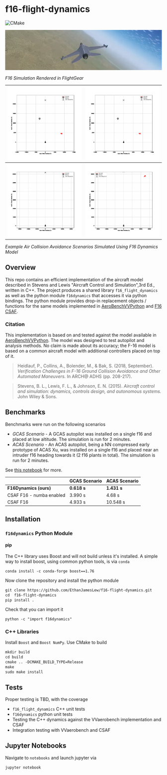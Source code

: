# f16-flight-dynamics
![CMake](https://github.com/EthanJamesLew/f16-flight-dynamics/actions/workflows/cmake.yml/badge.svg)

![FlightGear Render](./docs/img/flightgear_render.png)

*F16 Simulation Rendered in FlightGear*

| ![Balloon No RTA](./docs/img/balloon_no_rta.gif) | ![Balloon RTA](./docs/img/balloon_rta.gif)                                |
|--------------------------------------------------|---------------------------------------------------------------------------|
| ![Near Collision](./docs/img/near_collision.gif) | ![Near Collision Aggressive](./docs/img/near_collision_aggressive_su.gif) |

*Example Air Collision Avoidance Scenarios Simulated Using F16 Dynamics Model*


## Overview
This repo contains an efficient implementation of the aircraft model described in Stevens and Lewis 
"Aircraft Control and Simulation",3rd Ed., written in C++. The project produces a shared library `f16_flight_dynamics`
as well as the python module `f16dynamics` that accesses it via python bindings. The python module provides drop-in 
replacement objects / functions for the same models implemented in [AeroBenchVVPython](https://github.com/stanleybak/AeroBenchVVPython) 
and [F16 CSAF](https://pypi.org/project/csaf-controls/).

### Citation
This implementation is based on and tested against the model available in [AeroBenchVVPython](https://github.com/stanleybak/AeroBenchVVPython). 
The model was designed to test autopilot and analysis methods. No claim is made about its accuracy; the F-16 model is 
based on a common aircraft model with additional controllers placed on top of it.

> Heidlauf, P., Collins, A., Bolender, M., & Bak, S. (2018, September). *Verification Challenges in F-16 Ground Collision
> Avoidance and Other Automated Maneuvers.* In ARCH@ ADHS (pp. 208-217).

>Stevens, B. L., Lewis, F. L., & Johnson, E. N. (2015). *Aircraft control and simulation: dynamics, controls design, and 
> autonomous systems.* John Wiley & Sons.

## Benchmarks

Benchmarks were run on the following scenarios
* *GCAS Scenario* - A GCAS autopilot was installed on a single f16 and placed at low altitude. The simulation is run 
for 2 minutes.
* *ACAS Scenario* - An ACAS autopilot, being a NN compressed early prototype of ACAS Xu, was installed on a single f16 
and placed near an intruder f16 heading towards it (2 f16 plants in total). The simulation is run for 2 minutes. 

See [this notebook](./notebooks/CSAF_Integration.ipynb) for more.

|                          | GCAS Scenario | ACAS Scenario    |
|--------------------------|---------------|------------------|
| **F16Dynamics (ours)**   | **0.618 s**   | **1.431 s**      |
| CSAF F16 - numba enabled | 3.990 s       | 4.68 s           |
| CSAF F16                 | 4.933 s       | 10.548 s         |

## Installation

### `f16dynamics` Python Module

#### pip
The C++ library uses Boost and will not build unless it's installed. A simple way to install boost, using common
python tools, is via `conda`
```shell
conda install -c conda-forge boost==1.76
```

Now clone the repository and install the python module
```shell
git clone https://github.com/EthanJamesLew/f16-flight-dynamics.git
cd  f16-flight-dynamics
pip install .
```

Check that you can import it
```shell
python -c "import f16dynamics"
```

### C++ Libraries

Install `Boost` and `Boost NumPy`. Use CMake to build
```shell
mkdir build
cd build
cmake .. -DCMAKE_BUILD_TYPE=Release
make 
sudo make install
```

## Tests

Proper testing is TBD, with the coverage 
* `f16_flight_dynamics` C++ unit tests
* `f16dynamics` python unit tests
* Testing the C++ dynamics against the VVaerobench implementation and CSAF
* Integration testing with VVaerobench and CSAF

## Jupyter Notebooks

Navigate to `notebooks` and launch jupyter via
```shell
jupyter notebook
```
